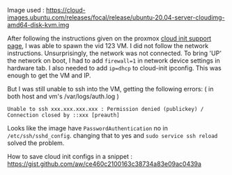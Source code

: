 
Image used : https://cloud-images.ubuntu.com/releases/focal/release/ubuntu-20.04-server-cloudimg-amd64-disk-kvm.img 

After following the instructions given on the proxmox [cloud init support page](https://pve.proxmox.com/wiki/Cloud-Init_Support), I was able to spawn the vid 123 VM.
I did not follow the network instructions. Unsurprisingly, the network was not connected. To bring 'UP' the network on boot, I had to add `firewall=1` in network device settings in hardware tab.
I also needed to add `ip=dhcp` to cloud-init ipconfig. This was enough to get the VM and IP.

But I was still unable to ssh into the VM, getting the following errors: ( in both host and vm's /var/logs/auth.log )
```
Unable to ssh xxx.xxx.xxx.xxx : Permission denied (publickey) / Connection closed by ::xxx [preauth]
```

Looks like the image have `PasswordAuthentication` no in `/etc/ssh/sshd_config`. changing that to yes and `sudo service ssh reload` solved the problem.

How to save cloud init configs in a snippet : https://gist.github.com/aw/ce460c2100163c38734a83e09ac0439a
